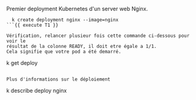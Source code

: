 
Premier deployment Kubernetes d'un server web Nginx.
```
  k create deployment nginx --image=nginx
```{{ execute T1 }}

Vérification, relancer plusieur fois cette commande ci-dessous pour voir le 
résultat de la colonne READY, il doit etre égale a 1/1. 
Cela signifie que votre pod a été demarré. 
```
  k get deploy
```{{ execute T1 }}

Plus d'informations sur le déploiement
```
  k describe deploy nginx 
```{{ execute T1 }}

